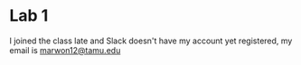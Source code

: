 # Lab 1
I joined the class late and Slack doesn't have my account yet registered, my email is marwon12@tamu.edu
